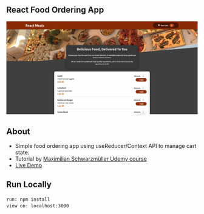 ## React Food Ordering App

!["Food Ordering App"](https://github.com/WebDevBernard/Reducer-Store/blob/main/img/reducer-store.png?raw=true)

## About

- Simple food ordering app using useReducer/Context API to manage cart state.
- Tutorial by [Maximilian Schwarzmüller Udemy course](https://www.udemy.com/course/react-the-complete-guide-incl-redux/)
- [Live Demo](https://reducer-store.vercel.app/)

## Run Locally

`run: npm install`<br/>
`view on: localhost:3000`

